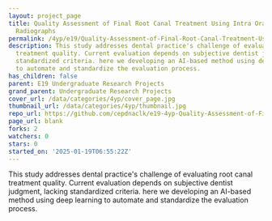 ```yaml
---
layout: project_page
title: Quality Assessment of Final Root Canal Treatment Using Intra Oral Periapical
  Radiographs
permalink: /4yp/e19/Quality-Assessment-of-Final-Root-Canal-Treatment-Using-Intra-Oral-Periapical-Radiographs/
description: This study addresses dental practice's challenge of evaluating root canal
  treatment quality. Current evaluation depends on subjective dentist judgment, lacking
  standardized criteria. here we developing an AI-based method using deep learning
  to automate and standardize the evaluation process.
has_children: false
parent: E19 Undergraduate Research Projects
grand_parent: Undergraduate Research Projects
cover_url: /data/categories/4yp/cover_page.jpg
thumbnail_url: /data/categories/4yp/thumbnail.jpg
repo_url: https://github.com/cepdnaclk/e19-4yp-Quality-Assessment-of-Final-Root-Canal-Treatment-Using-Intra-Oral-Periapical-Radiographs
page_url: blank
forks: 2
watchers: 0
stars: 0
started_on: '2025-01-19T06:55:22Z'
---
```


This study addresses dental practice's challenge of evaluating root canal treatment quality. Current evaluation depends on subjective dentist judgment, lacking standardized criteria. here we developing an AI-based method using deep learning to automate and standardize the evaluation process.